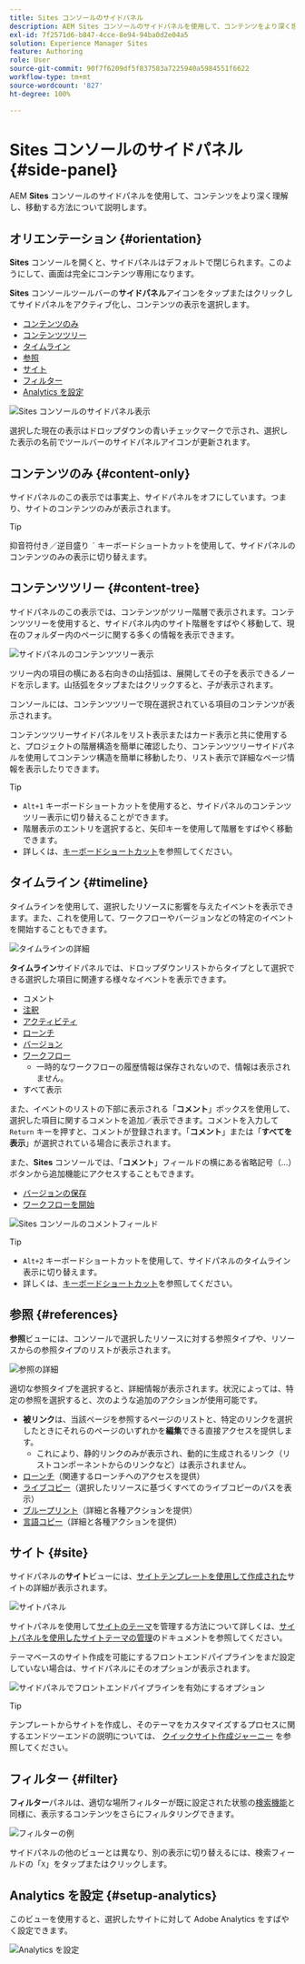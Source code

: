```yaml
---
title: Sites コンソールのサイドパネル
description: AEM Sites コンソールのサイドパネルを使用して、コンテンツをより深く理解し、移動する方法について説明します。
exl-id: 7f2571d6-b847-4cce-8e94-94ba0d2e04a5
solution: Experience Manager Sites
feature: Authoring
role: User
source-git-commit: 90f7f6209df5f837583a7225940a5984551f6622
workflow-type: tm+mt
source-wordcount: '827'
ht-degree: 100%

---
```


# Sites コンソールのサイドパネル {#side-panel}

AEM **Sites** コンソールのサイドパネルを使用して、コンテンツをより深く理解し、移動する方法について説明します。

## オリエンテーション {#orientation}

**Sites** コンソールを開くと、サイドパネルはデフォルトで閉じられます。このようにして、画面は完全にコンテンツ専用になります。

**Sites** コンソールツールバーの&#x200B;**サイドパネル**&#x200B;アイコンをタップまたはクリックしてサイドパネルをアクティブ化し、コンテンツの表示を選択します。

* [コンテンツのみ](#content-only)
* [コンテンツツリー](#content-tree)
* [タイムライン](#timeline)
* [参照](#references)
* [サイト](#site)
* [フィルター](#filter)
* [Analytics を設定](#setup-analytics)

![Sites コンソールのサイドパネル表示](assets/sites-console-side-panel-views.png)

選択した現在の表示はドロップダウンの青いチェックマークで示され、選択した表示の名前でツールバーのサイドパネルアイコンが更新されます。

## コンテンツのみ {#content-only}

サイドパネルのこの表示では事実上、サイドパネルをオフにしています。つまり、サイトのコンテンツのみが表示されます。

>[!TIP]
>
>抑音符付き／逆目盛り `´` キーボードショートカットを使用して、サイドパネルのコンテンツのみの表示に切り替えます。

## コンテンツツリー {#content-tree}

サイドパネルのこの表示では、コンテンツがツリー階層で表示されます。コンテンツツリーを使用すると、サイドパネル内のサイト階層をすばやく移動して、現在のフォルダー内のページに関する多くの情報を表示できます。

![サイドパネルのコンテンツツリー表示](assets/console-side-panel-content-tree.png)

ツリー内の項目の横にある右向きの山括弧は、展開してその子を表示できるノードを示します。山括弧をタップまたはクリックすると、子が表示されます。

コンソールには、コンテンツツリーで現在選択されている項目のコンテンツが表示されます。

コンテンツツリーサイドパネルをリスト表示またはカード表示と共に使用すると、プロジェクトの階層構造を簡単に確認したり、コンテンツツリーサイドパネルを使用してコンテンツ構造を簡単に移動したり、リスト表示で詳細なページ情報を表示したりできます。

>[!TIP]
>
>* `Alt+1` キーボードショートカットを使用すると、サイドパネルのコンテンツツリー表示に切り替えることができます。
>* 階層表示のエントリを選択すると、矢印キーを使用して階層をすばやく移動できます。
>* 詳しくは、[キーボードショートカット](/help/sites-cloud/authoring/sites-console/keyboard-shortcuts.md)を参照してください。

## タイムライン {#timeline}

タイムラインを使用して、選択したリソースに影響を与えたイベントを表示できます。また、これを使用して、ワークフローやバージョンなどの特定のイベントを開始することもできます。

![タイムラインの詳細](/help/sites-cloud/authoring/assets/timeline-detail.png)

**タイムライン**&#x200B;サイドパネルでは、ドロップダウンリストからタイプとして選択できる選択した項目に関連する様々なイベントを表示できます。

* コメント
* [注釈](/help/sites-cloud/authoring/page-editor/annotations.md)
* [アクティビティ](/help/sites-cloud/authoring/personalization/activities.md)
* [ローンチ](/help/sites-cloud/authoring/launches/overview.md)
* [バージョン](/help/sites-cloud/authoring/sites-console/page-versions.md)
* [ワークフロー](/help/sites-cloud/authoring/workflows/overview.md)
   * 一時的なワークフローの履歴情報は保存されないので、情報は表示されません。<!--With the exception of [transient workflows](/help/sites-developing/workflows.md#transient-workflows) as no history information is saved for these-->
* すべて表示

また、イベントのリストの下部に表示される「**コメント**」ボックスを使用して、選択した項目に関するコメントを追加／表示できます。コメントを入力して `Return` キーを押すと、コメントが登録されます。「**コメント**」または「**すべてを表示**」が選択されている場合に表示されます。

また、**Sites** コンソールでは、「**コメント**」フィールドの横にある省略記号（...）ボタンから追加機能にアクセスすることもできます。

* [バージョンの保存](/help/sites-cloud/authoring/sites-console/page-versions.md)
* [ワークフローを開始](/help/sites-cloud/authoring/workflows/applying.md)

![Sites コンソールのコメントフィールド](assets/sites-console-comment-ellipsis.png)

>[!TIP]
>
>* `Alt+2` キーボードショートカットを使用して、サイドパネルのタイムライン表示に切り替えます。
>* 詳しくは、[キーボードショートカット](/help/sites-cloud/authoring/sites-console/keyboard-shortcuts.md)を参照してください。

## 参照 {#references}

**参照**&#x200B;ビューには、コンソールで選択したリソースに対する参照タイプや、リソースからの参照タイプのリストが表示されます。

![参照の詳細](assets/console-side-panel-references-detail.png)

適切な参照タイプを選択すると、詳細情報が表示されます。状況によっては、特定の参照を選択すると、次のような追加のアクションが使用可能です。

* **被リンク**&#x200B;は、当該ページを参照するページのリストと、特定のリンクを選択したときにそれらのページのいずれかを&#x200B;**編集**&#x200B;できる直接アクセスを提供します。
   * これにより、静的リンクのみが表示され、動的に生成されるリンク（リストコンポーネントからのリンクなど）は表示されません。
* [ローンチ](/help/sites-cloud/authoring/launches/overview.md)（関連するローンチへのアクセスを提供）
* [ライブコピー](/help/sites-cloud/administering/msm/overview.md)（選択したリソースに基づくすべてのライブコピーのパスを表示）
* [ブループリント](/help/sites-cloud/administering/msm/best-practices.md)（詳細と各種アクションを提供）
* [言語コピー](/help/sites-cloud/administering/translation/managing-projects.md#creating-translation-projects-using-the-references-panel)（詳細と各種アクションを提供）

## サイト {#site}

サイドパネルの&#x200B;**サイト**&#x200B;ビューには、[サイトテンプレートを使用して作成された](/help/sites-cloud/administering/site-creation/create-site.md)サイトの詳細が表示されます。

![サイトパネル](assets/console-side-panel-site-paenl.png)

サイトパネルを使用して[サイトのテーマ](/help/sites-cloud/administering/site-creation/site-themes.md)を管理する方法について詳しくは、[サイトパネルを使用したサイトテーマの管理](/help/sites-cloud/administering/site-creation/site-rail.md)のドキュメントを参照してください。

テーマベースのサイト作成を可能にするフロントエンドパイプラインをまだ設定していない場合は、サイドパネルにそのオプションが表示されます。

![サイドパネルでフロントエンドパイプラインを有効にするオプション](assets/sites-console-side-panel-site.png)

>[!TIP]
>
>テンプレートからサイトを作成し、そのテーマをカスタマイズするプロセスに関するエンドツーエンドの説明については、 [クイックサイト作成ジャーニー](/help/journey-sites/quick-site/overview.md) を参照してください。

## フィルター {#filter}

**フィルター**&#x200B;パネルは、適切な場所フィルターが既に設定された状態の[検索機能](/help/sites-cloud/authoring/search.md)と同様に、表示するコンテンツをさらにフィルタリングできます。

![フィルターの例](assets/console-side-panel-filter.png)

サイドパネルの他のビューとは異なり、別の表示に切り替えるには、検索フィールドの「`X`」をタップまたはクリックします。

## Analytics を設定 {#setup-analytics}

このビューを使用すると、選択したサイトに対して Adobe Analytics をすばやく設定できます。

![Analytics を設定](assets/sites-console-side-panel-setup-analytics.png)

